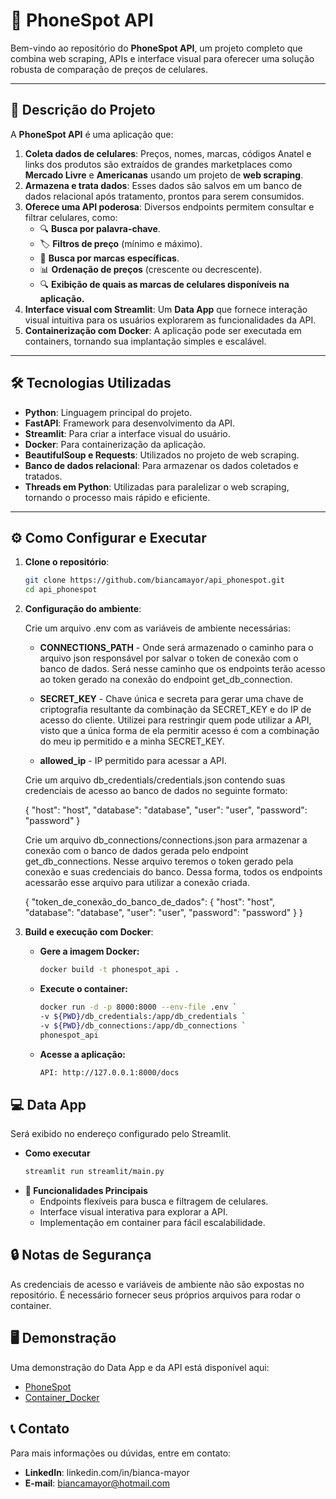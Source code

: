 # 📱 **PhoneSpot API**

Bem-vindo ao repositório do **PhoneSpot API**, um projeto completo que combina web scraping, APIs e interface visual para oferecer uma solução robusta de comparação de preços de celulares.

---

## 🚀 **Descrição do Projeto**

A **PhoneSpot API** é uma aplicação que:
1. **Coleta dados de celulares**: Preços, nomes, marcas, códigos Anatel e links dos produtos são extraídos de grandes marketplaces como **Mercado Livre** e **Americanas** usando um projeto de **web scraping**.
2. **Armazena e trata dados**: Esses dados são salvos em um banco de dados relacional após tratamento, prontos para serem consumidos.
3. **Oferece uma API poderosa**: Diversos endpoints permitem consultar e filtrar celulares, como:
   - 🔍 **Busca por palavra-chave**.
   - 🏷️ **Filtros de preço** (mínimo e máximo).
   - 📑 **Busca por marcas específicas**.
   - 📊 **Ordenação de preços** (crescente ou decrescente).
   - 🔍 **Exibição de quais as marcas de celulares disponíveis na aplicação.**
4. **Interface visual com Streamlit**: Um **Data App** que fornece interação visual intuitiva para os usuários explorarem as funcionalidades da API.
5. **Containerização com Docker**: A aplicação pode ser executada em containers, tornando sua implantação simples e escalável.

---

## 🛠️ **Tecnologias Utilizadas**

- **Python**: Linguagem principal do projeto.
- **FastAPI**: Framework para desenvolvimento da API.
- **Streamlit**: Para criar a interface visual do usuário.
- **Docker**: Para containerização da aplicação.
- **BeautifulSoup e Requests**: Utilizados no projeto de web scraping.
- **Banco de dados relacional**: Para armazenar os dados coletados e tratados.
- **Threads em Python**: Utilizadas para paralelizar o web scraping, tornando o processo mais rápido e eficiente.

---

## ⚙️ **Como Configurar e Executar**

1. **Clone o repositório**:
   ```bash
   git clone https://github.com/biancamayor/api_phonespot.git
   cd api_phonespot

2. **Configuração do ambiente**:
   
   Crie um arquivo .env com as variáveis de ambiente necessárias:

   - **CONNECTIONS_PATH** - Onde será armazenado o caminho para o arquivo json responsável por salvar o token de conexão com o banco de dados. Será nesse caminho que os endpoints terão acesso ao token gerado na conexão do endpoint get_db_connection.
   
   - **SECRET_KEY** - Chave única e secreta para gerar uma chave de criptografia resultante da combinação da SECRET_KEY e do IP de acesso do cliente. Utilizei para restringir quem pode utilizar a API, visto que a única forma de ela permitir acesso é com a combinação do meu ip permitido e a minha SECRET_KEY.

   - **allowed_ip** - IP permitido para acessar a API.

   Crie um arquivo db_credentials/credentials.json contendo suas credenciais de acesso ao banco de dados no seguinte formato:

   {
    "host": "host",
    "database": "database",
    "user": "user",
    "password": "password"
   }

   Crie um arquivo db_connections/connections.json para armazenar a conexão com o banco de dados gerada pelo endpoint get_db_connections. Nesse arquivo teremos o token gerado pela conexão e suas credenciais do banco. Dessa forma, todos os endpoints acessarão esse arquivo para utilizar a conexão criada.

   {
    "token_de_conexão_do_banco_de_dados": {
        "host": "host",
        "database": "database",
        "user": "user",
        "password": "password"
      }
   }


3. **Build e execução com Docker**:
   - **Gere a imagem Docker:**
      ```bash
      docker build -t phonespot_api .

   - **Execute o container:**
      ```bash
      docker run -d -p 8000:8000 --env-file .env `
      -v ${PWD}/db_credentials:/app/db_credentials `
      -v ${PWD}/db_connections:/app/db_connections `
      phonespot_api

   - **Acesse a aplicação:**
      ```bash
      API: http://127.0.0.1:8000/docs


## 💻 **Data App**

Será exibido no endereço configurado pelo Streamlit.

- **Como executar**
   ```bash
   streamlit run streamlit/main.py

- **🌟 Funcionalidades Principais**
   - Endpoints flexíveis para busca e filtragem de celulares.
   - Interface visual interativa para explorar a API.
   - Implementação em container para fácil escalabilidade.


## 🔒 **Notas de Segurança**
As credenciais de acesso e variáveis de ambiente não são expostas no repositório. É necessário fornecer seus próprios arquivos para rodar o container.


## 🖥️ **Demonstração**
Uma demonstração do Data App e da API está disponível aqui:
- [PhoneSpot](https://youtu.be/viddFk2H0rU)
- [Container_Docker](https://youtu.be/Ihn9PKbm6Ao)


## 📞 **Contato**
Para mais informações ou dúvidas, entre em contato:

- **LinkedIn**: linkedin.com/in/bianca-mayor
- **E-mail**: biancamayor@hotmail.com




